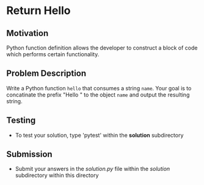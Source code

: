 # Return Hello

## Motivation
Python function definition allows the developer to construct a block of code which performs certain functionality.  

## Problem Description
Write a Python function `hello` that consumes a string `name`.
Your goal is to concatinate the prefix "Hello " to the object `name` and output the resulting string.

## Testing
* To test your solution, type 'pytest' within the **solution** subdirectory

## Submission
* Submit your answers in the *solution.py* file within the *solution* subdirectory within this directory
